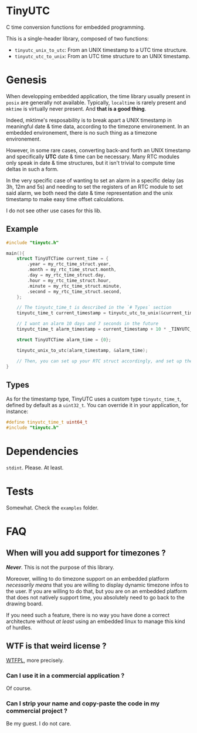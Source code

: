 # TinyUTC

C time conversion functions for embedded programming.

This is a single-header library, composed of two functions:

- `tinyutc_unix_to_utc`: From an UNIX timestamp to a UTC time structure.
- `tinyutc_utc_to_unix`: From an UTC time structure to an UNIX timestamp.

# Genesis

When developping embedded application, the time library usually present in `posix`
are generally not available. Typically, `localtime` is rarely present and `mktime`
is virtually never present. And **that is a good thing**.

Indeed, mktime's resposability is to break apart a UNIX timestamp in meaningful
date & time data, according to the timezone environement. In an embedded environement,
there is no such thing as a timezone environement.

However, in some rare cases, converting back-and forth an
UNIX timestamp and specifically **UTC** date & time
can be necessary. Many RTC modules only speak in date & time structures,
but it isn't trivial to compute time deltas in such a form.

In the very specific case of wanting to set an alarm in a specific delay (as 3h, 12m and 5s) and
needing to set the registers of an RTC module to set said alarm, we both need the date & time 
representation and the unix timestamp to make easy time offset calculations.

I do not see other use cases for this lib.

## Example

```c
#include "tinyutc.h"

main(){
    struct TinyUTCTime current_time = {
        .year = my_rtc_time_struct.year,
        .month = my_rtc_time_struct.month,
        .day = my_rtc_time_struct.day,
        .hour = my_rtc_time_struct.hour,
        .minute = my_rtc_time_struct.minute,
        .second = my_rtc_time_struct.second,
    };

    // The tinyutc_time_t is described in the `# Types` section
    tinyutc_time_t current_timestamp = tinyutc_utc_to_unix(&current_time)

    // I want an alarm 10 days and 7 seconds in the future
    tinyutc_time_t alarm_timestamp = current_timestamp + 10 * _TINYUTC_SECS_PER_DAY + 7

    struct TinyUTCTime alarm_time = {0};

    tinyutc_unix_to_utc(alarm_timestamp, &alarm_time);

    // Then, you can set up your RTC struct accordingly, and set up the correct alarm.
}

```

## Types

As for the timestamp type, TinyUTC uses a custom type `tinyutc_time_t`, defined
by default as a `uint32_t`. You can override it in your application, for instance:

```c
#define tinyutc_time_t uint64_t
#include "tinyutc.h"
```

# Dependencies

`stdint`. Please. At least.

# Tests

Somewhat. Check the `examples` folder.

# FAQ

## When will you add support for timezones ?

**_Never_**. This is not the purpose of this library.

Moreover, willing to do timezone support on an embedded platform 
_necessarily means_ that you are willing to display dynamic timezone
infos to the user. If you are willing to do that, but you are on
an embedded platform that does not natively support time, you 
absolutely need to go back to the drawing board.

If you need such a feature, there is no way you have done a correct
architecture without _at least_ using an embedded linux to manage
this kind of hurdles.

## WTF is that weird license ?

[WTFPL](https://www.wtfpl.net/), more precisely.

### Can I use it in a commercial application ?

Of course.

### Can I strip your name and copy-paste the code in my commercial project ?

Be my guest. I do not care.
